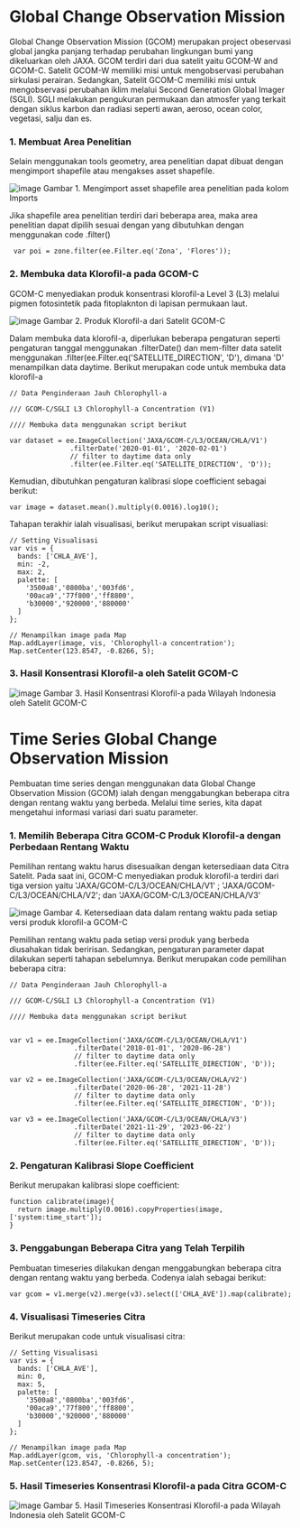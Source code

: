 # Global Change Observation Mission
 Global Change Observation Mission (GCOM) merupakan project obeservasi global jangka panjang terhadap perubahan lingkungan bumi yang dikeluarkan oleh JAXA.
 GCOM terdiri dari dua satelit yaitu GCOM-W and GCOM-C. Satelit GCOM-W memiliki misi untuk mengobservasi perubahan sirkulasi perairan. 
 Sedangkan, Satelit GCOM-C memiliki misi untuk mengobservasi perubahan iklim melalui Second Generation Global Imager (SGLI).
 SGLI melakukan pengukuran permukaan dan atmosfer yang terkait dengan siklus karbon dan radiasi seperti awan, aeroso, ocean color, vegetasi, salju dan es.
 
### 1. Membuat Area Penelitian
 Selain menggunakan tools geometry, area penelitian dapat dibuat dengan mengimport shapefile atau mengakses asset shapefile.
 
![image](https://github.com/manessa-md/BUDEE/assets/108908781/694e4287-0e0c-4036-935e-220e1127e2f3)
Gambar 1. Mengimport asset shapefile area penelitian pada kolom Imports

 Jika shapefile area penelitian terdiri dari beberapa area, maka area penelitian dapat dipilih sesuai dengan yang dibutuhkan dengan menggunakan code .filter()

```
 var poi = zone.filter(ee.Filter.eq('Zona', 'Flores'));
```

### 2. Membuka data Klorofil-a pada GCOM-C
 GCOM-C menyediakan produk konsentrasi klorofil-a Level 3 (L3) melalui pigmen fotosintetik pada fitoplaknton di lapisan permukaan laut.

 ![image](https://github.com/manessa-md/BUDEE/assets/108908781/a3ea8ea4-7563-44b4-b0bd-b108c4390860)
 Gambar 2. Produk Klorofil-a dari Satelit GCOM-C

 Dalam membuka data klorofil-a, diperlukan beberapa pengaturan seperti pengaturan tanggal menggunakan .filterDate() dan mem-filter data satelit menggunakan .filter(ee.Filter.eq('SATELLITE_DIRECTION', 'D'), dimana 'D' menampilkan data daytime. Berikut merupakan code untuk membuka data klorofil-a

 ```
// Data Penginderaan Jauh Chlorophyll-a

/// GCOM-C/SGLI L3 Chlorophyll-a Concentration (V1) 

//// Membuka data menggunakan script berikut

var dataset = ee.ImageCollection('JAXA/GCOM-C/L3/OCEAN/CHLA/V1')
                .filterDate('2020-01-01', '2020-02-01')
                // filter to daytime data only
                .filter(ee.Filter.eq('SATELLITE_DIRECTION', 'D'));
```
Kemudian, dibutuhkan pengaturan kalibrasi slope coefficient sebagai berikut:

```
var image = dataset.mean().multiply(0.0016).log10();
```

Tahapan terakhir ialah visualisasi, berikut merupakan script visualiasi:

```
// Setting Visualisasi
var vis = {
  bands: ['CHLA_AVE'],
  min: -2,
  max: 2,
  palette: [
    '3500a8','0800ba','003fd6',
    '00aca9','77f800','ff8800',
    'b30000','920000','880000'
  ]
};

// Menampilkan image pada Map
Map.addLayer(image, vis, 'Chlorophyll-a concentration');
Map.setCenter(123.8547, -0.8266, 5);
```

### 3. Hasil Konsentrasi Klorofil-a oleh Satelit GCOM-C

![image](https://github.com/manessa-md/BUDEE/assets/108908781/b89ad12a-c069-4e1a-9af7-15596df74e1e)
Gambar 3. Hasil Konsentrasi Klorofil-a pada Wilayah Indonesia oleh Satelit GCOM-C

# Time Series Global Change Observation Mission
Pembuatan time series dengan menggunakan data Global Change Observation Mission (GCOM) ialah dengan menggabungkan beberapa citra dengan rentang waktu yang berbeda.
Melalui time series, kita dapat mengetahui informasi variasi dari suatu parameter.

### 1. Memilih Beberapa Citra GCOM-C Produk Klorofil-a dengan Perbedaan Rentang Waktu 
Pemilihan rentang waktu harus disesuaikan dengan ketersediaan data Citra Satelit. Pada saat ini, GCOM-C menyediakan produk klorofil-a terdiri dari tiga version yaitu 'JAXA/GCOM-C/L3/OCEAN/CHLA/V1' ; 'JAXA/GCOM-C/L3/OCEAN/CHLA/V2'; dan 'JAXA/GCOM-C/L3/OCEAN/CHLA/V3'

![image](https://github.com/manessa-md/BUDEE/assets/108908781/5b3b5901-1424-4183-88c7-170f6233398f)
Gambar 4. Ketersediaan data dalam rentang waktu pada setiap versi produk klorofil-a GCOM-C

Pemilihan rentang waktu pada setiap versi produk yang berbeda diusahakan tidak beririsan. Sedangkan, pengaturan parameter dapat dilakukan seperti tahapan sebelumnya. Berikut merupakan code pemilihan beberapa citra:

```
// Data Penginderaan Jauh Chlorophyll-a

/// GCOM-C/SGLI L3 Chlorophyll-a Concentration (V1) 

//// Membuka data menggunakan script berikut


var v1 = ee.ImageCollection('JAXA/GCOM-C/L3/OCEAN/CHLA/V1')
                .filterDate('2018-01-01', '2020-06-28')
                // filter to daytime data only
                .filter(ee.Filter.eq('SATELLITE_DIRECTION', 'D'));
                
var v2 = ee.ImageCollection('JAXA/GCOM-C/L3/OCEAN/CHLA/V2')
                .filterDate('2020-06-28', '2021-11-28')
                // filter to daytime data only
                .filter(ee.Filter.eq('SATELLITE_DIRECTION', 'D'));
                
var v3 = ee.ImageCollection('JAXA/GCOM-C/L3/OCEAN/CHLA/V3')
                .filterDate('2021-11-29', '2023-06-22')
                // filter to daytime data only
                .filter(ee.Filter.eq('SATELLITE_DIRECTION', 'D'));
```
### 2. Pengaturan Kalibrasi Slope Coefficient
Berikut merupakan kalibrasi slope coefficient:

```
function calibrate(image){
  return image.multiply(0.0016).copyProperties(image, ['system:time_start']);
}
```
### 3. Penggabungan Beberapa Citra yang Telah Terpilih
Pembuatan timeseries dilakukan dengan menggabungkan beberapa citra dengan rentang waktu yang berbeda. Codenya ialah sebagai berikut:

```
var gcom = v1.merge(v2).merge(v3).select(['CHLA_AVE']).map(calibrate);
```

### 4. Visualisasi Timeseries Citra
Berikut merupakan code untuk visualisasi citra:

```
// Setting Visualisasi
var vis = {
  bands: ['CHLA_AVE'],
  min: 0,
  max: 5,
  palette: [
    '3500a8','0800ba','003fd6',
    '00aca9','77f800','ff8800',
    'b30000','920000','880000'
  ]
};

// Menampilkan image pada Map
Map.addLayer(gcom, vis, 'Chlorophyll-a concentration');
Map.setCenter(123.8547, -0.8266, 5);
```
### 5. Hasil Timeseries Konsentrasi Klorofil-a pada Citra GCOM-C

![image](https://github.com/manessa-md/BUDEE/assets/108908781/c8a10d17-46cb-46a3-89ec-fc566fd94deb)
Gambar 5. Hasil Timeseries Konsentrasi Klorofil-a pada Wilayah Indonesia oleh Satelit GCOM-C
